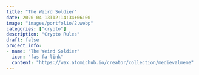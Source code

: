 ```yaml
---
title: "The Weird Soldier"
date: 2020-04-13T12:14:34+06:00
image: "images/portfolio/2.webp"
categories: ["crypto"]
description: "Crypto Rules"
draft: false
project_info:
- name: "The Weird Soldier"
  icon: "fas fa-link"
  content: "https://wax.atomichub.io/creator/collection/medievalmeme"
---
```

